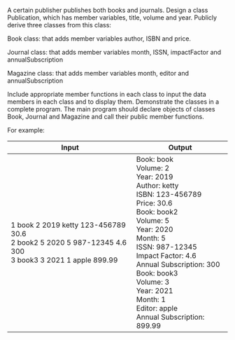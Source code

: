 A certain publisher publishes both books and journals. Design a class Publication, which has member variables, title, volume and year. Publicly derive three classes from this class:

Book class: that adds member variables author, ISBN and price.

Journal class: that adds member variables month, ISSN, impactFactor and annualSubscription

Magazine class: that adds member variables month, editor and annualSubscription

Include appropriate member functions in each class to input the data members in each class and to display them. Demonstrate the classes in a complete program. The main program should declare objects of classes Book, Journal and Magazine and call their public member functions.

For example:

| Input                                                                                                          | Output                                                                                                                                                                                                                                                                                                                       |
| -------------------------------------------------------------------------------------------------------------- | ---------------------------------------------------------------------------------------------------------------------------------------------------------------------------------------------------------------------------------------------------------------------------------------------------------------------------- |
| 1 book 2 2019 ketty 123-456789 30.6 <br> 2 book2 5 2020 5 987-12345 4.6 300 <br> 3 book3 3 2021 1 apple 899.99 | Book: book <br> Volume: 2<br>Year: 2019<br>Author: ketty<br>ISBN: 123-456789<br>Price: 30.6<br>Book: book2<br>Volume: 5<br>Year: 2020<br>Month: 5<br>ISSN: 987-12345<br>Impact Factor: 4.6<br>Annual Subscription: 300<br>Book: book3<br>Volume: 3<br>Year: 2021<br>Month: 1<br>Editor: apple<br>Annual Subscription: 899.99 |
